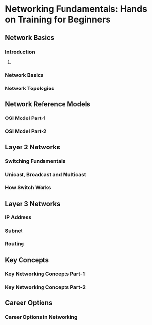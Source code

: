 # Networking Fundamentals: Hands on Training for Beginners #
## Network Basics ##
### Introduction ###
1. 

### Network Basics ###
### Network Topologies ###

## Network Reference Models ##
### OSI Model Part-1 ###
### OSI Model Part-2 ###

## Layer 2 Networks ##
### Switching Fundamentals ###
### Unicast, Broadcast and Multicast ###
### How Switch Works ###

## Layer 3 Networks ##
### IP Address ###
### Subnet ###
### Routing ###

## Key Concepts ##
### Key Networking Concepts Part-1 ###
### Key Networking Concepts Part-2 ###

## Career Options ##
### Career Options in Networking ###